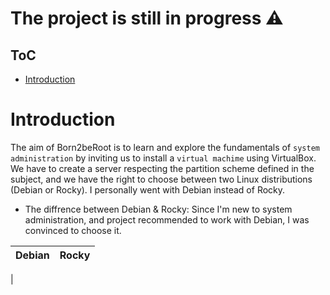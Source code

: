 # The project is still in progress ⚠️
## ToC
<!--ts-->
* [Introduction]([#Introduction])

<!--te-->
Introduction
=======

The aim of Born2beRoot is to learn and explore the fundamentals of `system administration` by inviting us to install a `virtual machime` using VirtualBox.
We have to create a server respecting the partition scheme defined in the subject, and we have the right to choose between two Linux distributions (Debian or Rocky).
I personally went with Debian instead of Rocky.
- The diffrence between Debian & Rocky:
  Since I'm new to system administration, and project recommended to work with Debian, I was convinced to choose it.

|Debian | Rocky|
|--|--|
|
